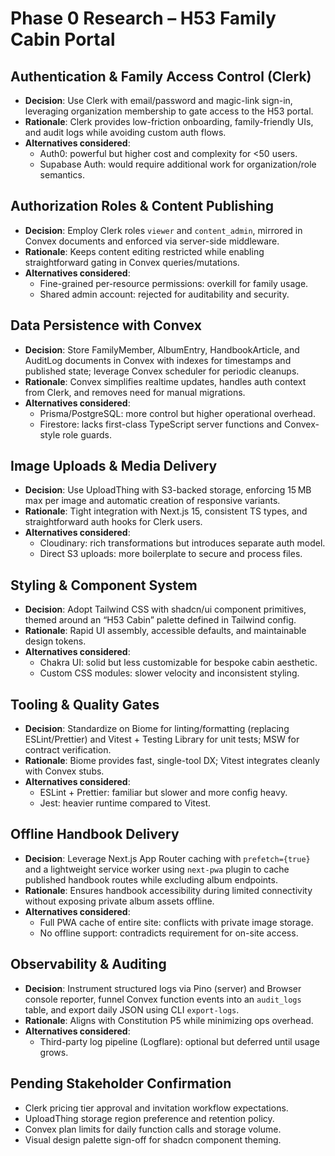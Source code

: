 # Phase 0 Research – H53 Family Cabin Portal

## Authentication & Family Access Control (Clerk)
- **Decision**: Use Clerk with email/password and magic-link sign-in, leveraging organization membership to gate access to the H53 portal.
- **Rationale**: Clerk provides low-friction onboarding, family-friendly UIs, and audit logs while avoiding custom auth flows.
- **Alternatives considered**:
  - Auth0: powerful but higher cost and complexity for <50 users.
  - Supabase Auth: would require additional work for organization/role semantics.

## Authorization Roles & Content Publishing
- **Decision**: Employ Clerk roles `viewer` and `content_admin`, mirrored in Convex documents and enforced via server-side middleware.
- **Rationale**: Keeps content editing restricted while enabling straightforward gating in Convex queries/mutations.
- **Alternatives considered**:
  - Fine-grained per-resource permissions: overkill for family usage.
  - Shared admin account: rejected for auditability and security.

## Data Persistence with Convex
- **Decision**: Store FamilyMember, AlbumEntry, HandbookArticle, and AuditLog documents in Convex with indexes for timestamps and published state; leverage Convex scheduler for periodic cleanups.
- **Rationale**: Convex simplifies realtime updates, handles auth context from Clerk, and removes need for manual migrations.
- **Alternatives considered**:
  - Prisma/PostgreSQL: more control but higher operational overhead.
  - Firestore: lacks first-class TypeScript server functions and Convex-style role guards.

## Image Uploads & Media Delivery
- **Decision**: Use UploadThing with S3-backed storage, enforcing 15 MB max per image and automatic creation of responsive variants.
- **Rationale**: Tight integration with Next.js 15, consistent TS types, and straightforward auth hooks for Clerk users.
- **Alternatives considered**:
  - Cloudinary: rich transformations but introduces separate auth model.
  - Direct S3 uploads: more boilerplate to secure and process files.

## Styling & Component System
- **Decision**: Adopt Tailwind CSS with shadcn/ui component primitives, themed around an “H53 Cabin” palette defined in Tailwind config.
- **Rationale**: Rapid UI assembly, accessible defaults, and maintainable design tokens.
- **Alternatives considered**:
  - Chakra UI: solid but less customizable for bespoke cabin aesthetic.
  - Custom CSS modules: slower velocity and inconsistent styling.

## Tooling & Quality Gates
- **Decision**: Standardize on Biome for linting/formatting (replacing ESLint/Prettier) and Vitest + Testing Library for unit tests; MSW for contract verification.
- **Rationale**: Biome provides fast, single-tool DX; Vitest integrates cleanly with Convex stubs.
- **Alternatives considered**:
  - ESLint + Prettier: familiar but slower and more config heavy.
  - Jest: heavier runtime compared to Vitest.

## Offline Handbook Delivery
- **Decision**: Leverage Next.js App Router caching with `prefetch={true}` and a lightweight service worker using `next-pwa` plugin to cache published handbook routes while excluding album endpoints.
- **Rationale**: Ensures handbook accessibility during limited connectivity without exposing private album assets offline.
- **Alternatives considered**:
  - Full PWA cache of entire site: conflicts with private image storage.
  - No offline support: contradicts requirement for on-site access.

## Observability & Auditing
- **Decision**: Instrument structured logs via Pino (server) and Browser console reporter, funnel Convex function events into an `audit_logs` table, and export daily JSON using CLI `export-logs`.
- **Rationale**: Aligns with Constitution P5 while minimizing ops overhead.
- **Alternatives considered**:
  - Third-party log pipeline (Logflare): optional but deferred until usage grows.

## Pending Stakeholder Confirmation
- Clerk pricing tier approval and invitation workflow expectations.
- UploadThing storage region preference and retention policy.
- Convex plan limits for daily function calls and storage volume.
- Visual design palette sign-off for shadcn component theming.
